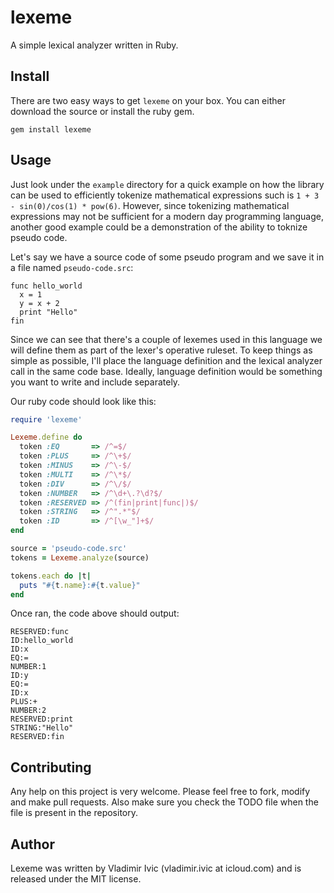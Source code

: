 lexeme
======
A simple lexical analyzer written in Ruby.

Install
-------
There are two easy ways to get `lexeme` on your box. You can either download the source or install the ruby gem. 

    gem install lexeme

Usage
-----
Just look under the `example` directory for a quick example on how the library can be used to efficiently 
tokenize mathematical expressions such is `1 + 3 - sin(0)/cos(1) * pow(6)`. However, since tokenizing 
mathematical expressions may not be sufficient for a modern day programming language, another good example
could be a demonstration of the ability to toknize pseudo code.

Let's say we have a source code of some pseudo program and we save it in a file named `pseudo-code.src`:

    func hello_world
      x = 1
      y = x + 2
      print "Hello"
    fin

Since we can see that there's a couple of lexemes used in this language we will define them as part 
of the lexer's operative ruleset. To keep things as simple as possible, I'll place
the language definition and the lexical analyzer call in the same code base. 
Ideally, language definition would be something you want to write and include separately. 

Our ruby code should look like this:

```ruby
require 'lexeme'

Lexeme.define do
  token :EQ       => /^=$/
  token :PLUS     => /^\+$/
  token :MINUS    => /^\-$/
  token :MULTI    => /^\*$/
  token :DIV      => /^\/$/
  token :NUMBER   => /^\d+\.?\d?$/
  token :RESERVED => /^(fin|print|func|)$/
  token :STRING   => /^".*"$/
  token :ID       => /^[\w_"]+$/ 
end

source = 'pseudo-code.src'
tokens = Lexeme.analyze(source)

tokens.each do |t|
  puts "#{t.name}:#{t.value}"
end
```
Once ran, the code above should output:

    RESERVED:func
    ID:hello_world
    ID:x
    EQ:=
    NUMBER:1
    ID:y
    EQ:=
    ID:x
    PLUS:+
    NUMBER:2
    RESERVED:print
    STRING:"Hello"
    RESERVED:fin

Contributing
------------
Any help on this project is very welcome. Please feel free to fork, modify and 
make pull requests. Also make sure you check the TODO file when the file is present in the repository. 

Author
------
Lexeme was written by Vladimir Ivic (vladimir.ivic at icloud.com) and is
released under the MIT license.
